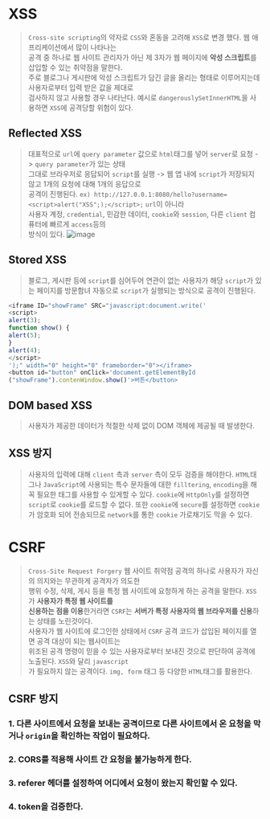 # XSS
> `Cross-site scripting`의 약자로 `CSS`와 혼동을 고려해 `XSS`로 변경 했다. 웹 애프리케이션에서 많이 나타나는  
> 공격 중 하나로 웹 사이트 관리자가 아닌 제 3자가 웹 페이지에 **악성 스크립트**를 삽입할 수 있는 취약점을 말한다.  
> 주로 블로그나 게시판에 악성 스크립트가 담긴 글을 올리는 형태로 이루어지는데 사용자로부터 입력 받은 값을 제대로  
> 검사하지 않고 사용할 경우 나타난다. 예시로 `dangerouslySetInnerHTML`을 사용하면 `XSS`에 공격당할 위험이 있다.

## Reflected XSS
> 대표적으로 `url`에 `query parameter` 값으로 `html`태그를 넣어 `server`로 요청 -> `query parameter`가 있는 상태  
> 그대로 브라우저로 응답되어 `script`를 실행 -> 웹 앱 내에 `script`가 저장되지 않고 1개의 요청에 대해 1개의 응답으로  
> 공격이 진행된다. `ex) http://127.0.0.1:8080/hello?username=<script>alert("XSS";);</script>;` `url`이 아니라  
> 사용자 계정, `credential`, 민감한 데이터, `cookie`와 `session`, 다른 `client` 컴퓨터에 빠르게 `access`등의  
> 방식이 있다.
![image](https://github.com/likegitman/TIL/assets/105215297/0117d474-db81-41c5-8a2e-8c2616fbf933a)


## Stored XSS
> 블로그, 게시판 등에 `script`를 심어두어 연관이 없는 사용자가 해당 `script`가 있는 페이지를 방문함녀 자동으로
> `script`가 실행되는 방식으로 공격이 진행된다.

```js
<iframe ID="showFrame" SRC="javascript:document.write('
<script> 
alert(3);
function show() {
alert(5);
}
alert(4);
</script>
');" width="0" height="0" frameborder="0"></iframe>
<button id="button" onClick='document.getElementById
("showFrame").contenWindow.show()'>버튼</button>
```

## DOM based XSS
> 사용자가 제공한 데이터가 적절한 삭제 없이 DOM 객체에 제공될 때 발생한다.

## XSS 방지
> 사용자의 입력에 대해 `client` 측과 `server` 측이 모두 검증을 해야한다. `HTML`태그나 `JavaScript`에 사용되는
> 특수 문자들에 대한 `filltering`, `encoding`을 해 꼭 필요한 태그를 사용할 수 있게할 수 있다. `cookie`에
> `HttpOnly`를 설정하면 `script`로 `cookie`를 로드할 수 없다. 또한 `cookie`에 `secure`를 설정하면 `cookie`가
> 암호화 되어 전송되므로 `network`를 통한 `cookie` 가로채기도 막을 수 있다.

# CSRF
> `Cross-Site Request Forgery` 웹 사이트 취약점 공격의 하나로 사용자가 자신의 의지와는 무관하게 공격자가 의도한  
> 행위 수정, 삭제, 게시 등을 특정 웹 사이트에 요청하게 하는 공격을 말한다. `XSS`가 **사용자가 특정 웹 사이트를  
> 신용하는 점을 이용**한거라면 `CSRF`는 **서버가 특정 사용자의 웹 브라우저를 신용**하는 상태를 노린것이다.  
> 사용자가 웹 사이트에 로그인한 상태에서 `CSRF` 공격 코드가 삽입된 페이지를 열면 공격 대상이 되는 웹사이트는  
> 위조된 공격 명령이 믿을 수 있는 사용자로부터 보내진 것으로 판단하여 공격에 노출된다. `XSS`와 달리 `javascript`  
> 가 필요하지 않는 공격이다. `img, form` 태그 등 다양한 `HTML`태그를 활용한다.

## CSRF 방지
### 1. 다른 사이트에서 요청을 보내는 공격이므로 다른 사이트에서 온 요청을 막거나 `origin`을 확인하는 작업이 필요하다.
### 2. CORS를 적용해 사이트 간 요청을 불가능하게 한다.
### 3. referer 헤더를 설정하여 어디에서 요청이 왔는지 확인할 수 있다.
### 4. token을 검증한다.
